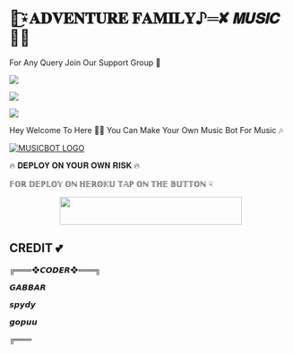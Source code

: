 # 🦋͜͡⍣𝐀𝐃𝐕𝐄𝐍𝐓𝐔𝐑𝐄 𝐅𝐀𝐌𝐈𝐋𝐘♪═✘ 𝙈𝙐𝙎𝙄𝘾 🥀✨

For Any Query Join Our Support Group 👥

<a href="https://t.me/myworldGJ516"><img src="https://img.shields.io/badge/Join-Telegram%20Channel-red.svg?logo=Telegram"></a>

<a href="https://t.me/ADVENTURE_FAMILYS"><img src="https://img.shields.io/badge/Join-Telegram%20Group-blue.svg?logo=telegram"></a>

<a href="https://t.me/export_gabbar"><img src="https://img.shields.io/badge/repo-Telegram%20Owner-darkgreen.svg?logo=telegram"></a>


Hey Welcome To Here 💫💫 You Can Make Your Own Music Bot For Music 🎶


[![MUSICBOT LOGO](https://telegra.ph/file/20fe9ca9d4d2c06aa1f35.jpg)](https://t.me/XMentosSupport )

🔥 𝐃𝐄𝐏𝐋𝐎𝐘 𝐎𝐍 𝐘𝐎𝐔𝐑 𝐎𝐖𝐍 𝐑𝐈𝐒𝐊 🔥

𝔽𝕆ℝ 𝔻𝔼ℙ𝕃𝕆𝕐 𝕆ℕ ℍ𝔼ℝ𝕆𝕂𝕌 𝕋𝔸ℙ 𝕆ℕ 𝕋ℍ𝔼 𝔹𝕌𝕋𝕋𝕆ℕ ☟︎︎︎


<p align="center"><a href="https://heroku.com/deploy?template=https:https://github.com/Gabberxmusic/AdventurefamilyXmusic">
  <img src="https://img.shields.io/badge/Deploy%20To%20Heroku-aqua?style=flat&logo=heroku" width="325" height="50.100" /></a></p>


## CREDIT 💕
╔═══❖𝘾𝙊𝘿𝙀𝙍❖═══╗

𝙂𝘼𝘽𝘽𝘼𝙍

𝙨𝙥𝙮𝙙𝙮 

𝙜𝙤𝙥𝙪𝙪  

╔═══
